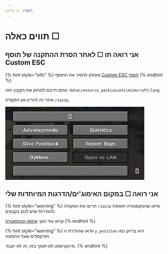 ```yaml
---
תיאור: תו מרובע
---
```


# תווים כאלה ☐ 

## אני רואה תו ☐ לאחר הסרת ההתקנה של תוסף Custom ESC

{% hint style="info" %}
מומלץ להסיר את התוסף [Custom ESC תוסף](https://www.spigotmc.org/resources/addon-custom-esc-menu-and-death-screen-for-itemsadder.88809/)
{% endhint %}

אתם חייבם למחוק את הקובץ הזה: `data\resource_pack\assets\minecraft\lang`

אחרי זה להריץ אץ הפקודה `/iazip`.

![](<../../.gitbook/assets/immagine (151).png>)

## אני רואה ☐ במקום האימוג'ים/הדרגות המיוחדות  שלי

{% hint style="warning" %}
הריצו את הפקודה `/iazip` וודאו שהטקסטורה תואמת להגדרות שיש לכם בקבצים.

קראו עוד כאן: [אחסון הטקסטורה](../../plugin-usage/resourcepack-hosting/)
{% endhint %}

{% hint style="warning" %}
וודאו שהגדרת ה `y_position` היא בדיוק כמו הפיקסלים שעל התמונה.

מיינקראפט לא תומך בזה, זה לא יעבוד.
{% endhint %}

